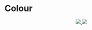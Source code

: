 # Colour

<p align="center">
  <a href="https://github.com/laravel-validation-rules/colour/blob/master/LICENSE">
    <img src="https://img.shields.io/github/license/laravel-validation-rules/colour.svg?style=flat-square">
  </a>
  <a href="https://twitter.com/clarkeash">
    <img src="http://img.shields.io/badge/author-@clarkeash-blue.svg?style=flat-square">
  </a>
</p>
